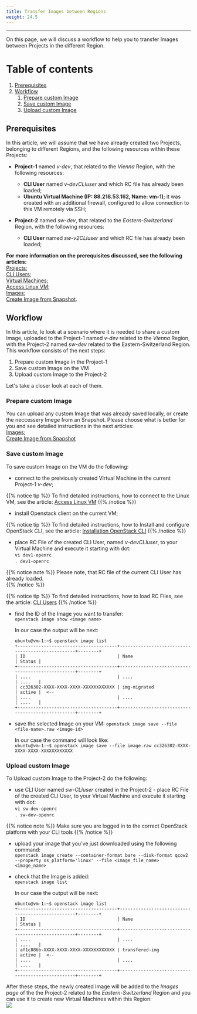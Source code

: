 ```yaml
---
title: Transfer Images between Regions
weight: 24.5
---
```

___
On this page, we will discuss a workflow to help you to transfer Images between Projects in the different Region.

# Table of contents
1. [Prerequisites](#prerequisites)
2. [Workflow](#workflow)
    1. [Prepare custom Image](#prepare-custom-image)
    2. [Save custom Image](#save-custom-image)
    3. [Upload custom Image](#upload-custom-image)

## Prerequisites
In this article, we will assume that we have already created two Projects, belonging to different Regions, and the following resources within these Projects:

- **Project-1** named *v-dev*, that related to the *Vienna* Region, with the following resources:
  - **CLI User** named *v-devCLIuser* and which RC file has already been loaded;  
  - **Ubuntu Virtual Machine (IP: 88.218.53.162, Name: vm-1)**; it was created with an additional firewall, configured to allow connection to this VM remotely via SSH;

- **Project-2** named *sw-dev*, that related to the *Eastern-Switzerland* Region, with the following resources:
  - **CLI User** named *sw-v2CLIuser* and which RC file has already been loaded;  

**For more information on the prerequisites discussed, see the following articles:**   
    [Projects](https://docs.ventuscloud.eu/getting-started/projects/);  
    [CLI Users](https://docs.ventuscloud.eu/products/security/cli-users/);   
    [Virtual Machines](https://docs.ventuscloud.eu/products/compute/virtual-machines/);        
    [Access Linux VM](https://docs.ventuscloud.eu/products/compute/connect-linux-vm/);  
    [Images](https://docs.ventuscloud.eu/products/storage/custom-images/);  
    [Create Image from Snapshot](https://docs.ventuscloud.eu/tutorials-advanced/image-from-snapshot/).

## Workflow
In this article, le look at a scenario where it is needed to share a custom Image, uploaded to the Project-1 named *v-dev* related to the *Vienna* Region, with the Project-2 named *sw-dev* related to the Eastern-Switzerland Region.
This workflow consists of the next steps:
1. Prepare custom Image in the Project-1
2. Save custom Image on the VM
3. Upload custom Image to the Project-2

Let's take a closer look at each of them.

### Prepare custom Image
You can upload any custom Image that was already saved locally, or create the neccessery Imege from an Snapshot.
Please choose what is better for you and see detailed instructions in the next articles:  
    [Images](https://docs.ventuscloud.eu/products/storage/custom-images/);  
    [Create Image from Snapshot](https://docs.ventuscloud.eu/tutorials-advanced/image-from-snapshot/)

### Save custom Image
To save custom Image on the VM do the following:
- connect to the preiviously created Virtual Machine in the current Project-1 *v-dev*; 

{{% notice tip %}}
To find detailed instructions, how to connect to the Linux VM, see the article: [Access Linux VM](https://docs.ventuscloud.eu/products/compute/connect-linux-vm/)
{{% /notice %}} 

- install Openstack client on the current VM;

{{% notice tip %}}
To find detailed instructions, how to Install and configure OpenStack CLI, see the article: [Installation OpenStack CLI](https://docs.ventuscloud.eu/tutorials-advanced/installation-openstack-cli/)
{{% /notice %}} 

- place RC File of the created CLI User, named *v-devCLIuser*, to your Virtual Machine and execute it starting with dot:  
    `vi dev1-openrc`    
    `. dev1-openrc`  

{{% notice note %}}
Please note, that RC file of the current CLI User has already loaded.   
{{% /notice %}} 

{{% notice tip %}}
To find detailed instructions, how to load RC Files, see the article: [CLI Users](https://docs.ventuscloud.eu/products/security/cli-users/)
{{% /notice %}}   

- find the ID of the Image you want to transfer:  
    `openstack image show <image name>`  
    
    In our case the output will be next:    
    ```  
    ubuntu@vm-1:~$ openstack image list  
    +--------------------------------------+--------------------------------------------------+--------+
    | ID                                   | Name                                             | Status |
    +--------------------------------------+--------------------------------------------------+--------+
    | ....                                 | ....                                             | ....   |
    | cc326302-XXXX-XXXX-XXXX-XXXXXXXXXXXX | img-migrated                                     | active |  <--
    | ....                                 | ....                                             | ....   |
    +--------------------------------------+--------------------------------------------------+--------+
    ```
- save the selected Image on your VM:
    `openstack image save --file <file-name>.raw <image-id>`  

    In our case the command will look like:  
    `ubuntu@vm-1:~$ openstack image save --file image.raw cc326302-XXXX-XXXX-XXXX-XXXXXXXXXXXX`

### Upload custom Image
To Upload custom Image to the Project-2 do the following:

* use CLI User named *sw-CLIuser* created in the Project-2 - place RC File of the created CLI User, to your Virtual Machine and execute it starting with dot:  
    `vi sw-dev-openrc`    
    `. sw-dev-openrc` 

{{% notice note %}}
Make sure you are logged in to the correct OpenStack platform with your CLI tools
{{% /notice %}} 

* upload your image that you’ve just downloaded using the following command:  
    `openstack image create --container-format bare --disk-format qcow2 --property os_platform='linux' --file <image_file_name> <image_name>`
    
* check that the Image is added:  
    `openstack image list`  

    In our case the output will be next:    
    ```
    ubuntu@vm-1:~$ openstack image list  
    +--------------------------------------+--------------------------------------------------+--------+
    | ID                                   | Name                                             | Status |
    +--------------------------------------+--------------------------------------------------+--------+
    | ....                                 | ....                                             | ....   |
    | af1c886b-XXXX-XXXX-XXXX-XXXXXXXXXXXX | transfered-img                                   | active |  <--
    | ....                                 | ....                                             | ....   |
    +--------------------------------------+--------------------------------------------------+--------+
    ```

After these steps, the newly created Image will be added to the *Images page* of the the Project-2 related to the *Eastern-Switzerland* Region and you can use it to create new Virtual Machines within this Region:   
![](../../assets/images/tutorials/0-9.png?classes=border,shadow) 

